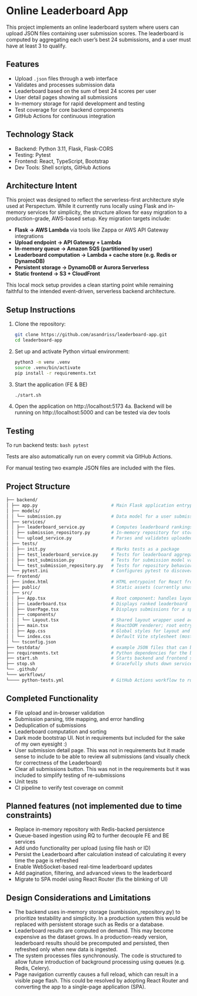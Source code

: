 # Online Leaderboard App

This project implements an online leaderboard system where users can upload JSON files containing user submission scores. 
The leaderboard is computed by aggregating each user’s best 24 submissions, and a user must have at least 3 to qualify.

## Features

- Upload `.json` files through a web interface
- Validates and processes submission data
- Leaderboard based on the sum of best 24 scores per user
- User detail pages showing all submissions
- In-memory storage for rapid development and testing
- Test coverage for core backend components
- GitHub Actions for continuous integration

## Technology Stack

- Backend: Python 3.11, Flask, Flask-CORS
- Testing: Pytest
- Frontend: React, TypeScript, Bootstrap
- Dev Tools: Shell scripts, GitHub Actions

## Architecture Intent

This project was designed to reflect the serverless-first architecture style used at Perspectum. While it currently runs locally using Flask and in-memory services for simplicity, the structure allows for easy migration to a production-grade, AWS-based setup. Key migration targets include:

- **Flask → AWS Lambda** via tools like Zappa or AWS API Gateway integrations
- **Upload endpoint → API Gateway + Lambda**
- **In-memory queue → Amazon SQS (partitioned by user)**
- **Leaderboard computation → Lambda + cache store (e.g. Redis or DynamoDB)**
- **Persistent storage → DynamoDB or Aurora Serverless**
- **Static frontend → S3 + CloudFront**

This local mock setup provides a clean starting point while remaining faithful to the intended event-driven, serverless backend architecture.

## Setup Instructions

1. Clone the repository:

   ```bash
   git clone https://github.com/asandriss/leaderboard-app.git
   cd leaderboard-app
   ```
2. Set up and activate Python virtual environment:

    ```bash
    python3 -m venv .venv
    source .venv/bin/activate
    pip install -r requirements.txt
    ```
3. Start the application (FE & BE)

    ```bash
    ./start.sh
    ```

4. Open the application on http://localhost:5173
4a. Backend will be running on http://localhost:5000 and can be tested via dev tools

## Testing
To run backend tests:
    ```bash
    pytest
    ```

Tests are also automatically run on every commit via GitHub Actions.

For manual testing two example JSON files are included with the files. 

## Project Structure

```bash
├── backend/
│ ├── app.py                            # Main Flask application entrypoint
│ ├── models/
│ │ └── submission.py                   # Data model for a user submission (dataclass with validation)
│ ├── services/
│ │ ├── leaderboard_service.py          # Computes leaderboard rankings from stored submissions
│ │ ├── submission_repository.py        # In-memory repository for storing and querying submissions
│ │ └── upload_service.py               # Parses and validates uploaded JSON files
│ ├── tests/
│ │ ├── init.py                         # Marks tests as a package
│ │ ├── test_leaderboard_service.py     # Tests for leaderboard aggregation logic
│ │ ├── test_submission.py              # Tests for submission model validation
│ │ └── test_submission_repository.py   # Tests for repository behavior and deduplication
│ └── pytest.ini                        # Configures pytest to discover tests under backend/tests
├── frontend/
│ ├── index.html                        # HTML entrypoint for React frontend
│ ├── public/                           # Static assets (currently unused)
│ ├── src/
│ │ ├── App.tsx                         # Root component: handles layout and upload form
│ │ ├── Leaderboard.tsx                 # Displays ranked leaderboard
│ │ ├── UserPage.tsx                    # Displays submissions for a specific user
│ │ ├── components/
│ │ │ └── Layout.tsx                    # Shared layout wrapper used across all pages
│ │ ├── main.tsx                        # ReactDOM renderer; root entry for app UI
│ │ ├── App.css                         # Global styles for layout and dark mode
│ │ └── index.css                       # Default Vite stylesheet (mostly unused)
│ └── tsconfig.json 
├── testdata/                           # example JSON files that can be uploaded to test functionality
├── requirements.txt                    # Python dependencies for the backend
├── start.sh                            # Starts backend and frontend services
├── stop.sh                             # Gracefully shuts down services
└── .github/
└─── workflows/
└──── python-tests.yml                  # GitHub Actions workflow to run backend tests on push
```

## Completed Functionality
- File upload and in-browser validation
- Submission parsing, title mapping, and error handling
- Deduplication of submissions
- Leaderboard computation and sorting
- Dark mode bootstrap UI. Not in requirements but included for the sake of my own eyesight :)
- User submission detail page. This was not in requirements but it made sense to include to be able to review all submissions (and visually check for correctness of the Leaderboard)
- Clear all submissions button. This was not in the requirements but it was included to simplify testing of re-submissions
- Unit tests
- CI pipeline to verify test coverage on commit

## Planned features (not implemented due to time constraints)

- Replace in-memory repository with Redis-backed persistence
- Queue-based ingestion using RQ to further decouple FE and BE services
- Add undo functionality per upload (using file hash or ID)
- Persist the Leaderboard after calculation instead of calculating it every time the page is refreshed
- Enable WebSocket-based real-time leaderboard updates
- Add pagination, filtering, and advanced views to the leaderboard
- Migrate to SPA model using React Router (fix the blinking of UI)

## Design Considerations and Limitations

- The backend uses in-memory storage (sumbission_repository.py) to prioritize testability and simplicity. In a production system this would be replaced with persistent storage such as Redis or a database.
- Leaderboard results are computed on demand. This may become expensive as the dataset grows. In a production-ready version, leaderboard results should be precomputed and persisted, then refreshed only when new data is ingested.
- The system processes files synchronously. The code is structured to allow future introduction of background processing using queues (e.g. Redis, Celery).
- Page navigation currently causes a full reload, which can result in a visible page flash. This could be resolved by adopting React Router and converting the app to a single-page application (SPA).

